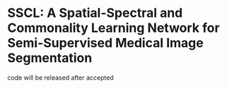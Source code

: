 # SSCL: A Spatial-Spectral and Commonality Learning Network for Semi-Supervised Medical Image Segmentation
code will be released after accepted 

